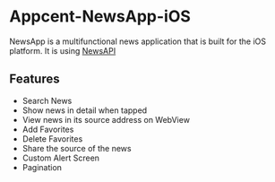 # Appcent-NewsApp-iOS
 
 NewsApp is a multifunctional news application that is built for the iOS platform.
 It is using [NewsAPI](https://newsapi.org/)
 
 ## Features
 
 * Search News
 * Show news in detail when tapped
 * View news in its source address on WebView
 * Add Favorites
 * Delete Favorites
 * Share the source of the news
 * Custom Alert Screen
 * Pagination
